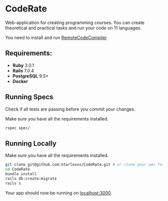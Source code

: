 # CodeRate

Web-application for creating programming courses. You can create theoretical and practical tasks and run your code on 11 languages.

You need to install and run [RemoteCodeCompiler](https://github.com/zakariamaaraki/RemoteCodeCompiler)

## Requirements:

- **Ruby** 3.0.1
- **Rails** 7.0.4
- **PostgreSQL** 9.5+
- **Docker**

## Running Specs
Check if all tests are passing before you commit your changes.

Make sure you have all the requirements installed.
```sh
rspec spec/
```
## Running Locally

Make sure you have all the requirements installed.

```sh
git clone git@github.com:Starlexxx/CodeRate.git # or clone your own fork
cd CodeRate
bundle install
rails db:create:migrate
rails s
```

Your app should now be running on [localhost:3000](http://localhost:3000/).
